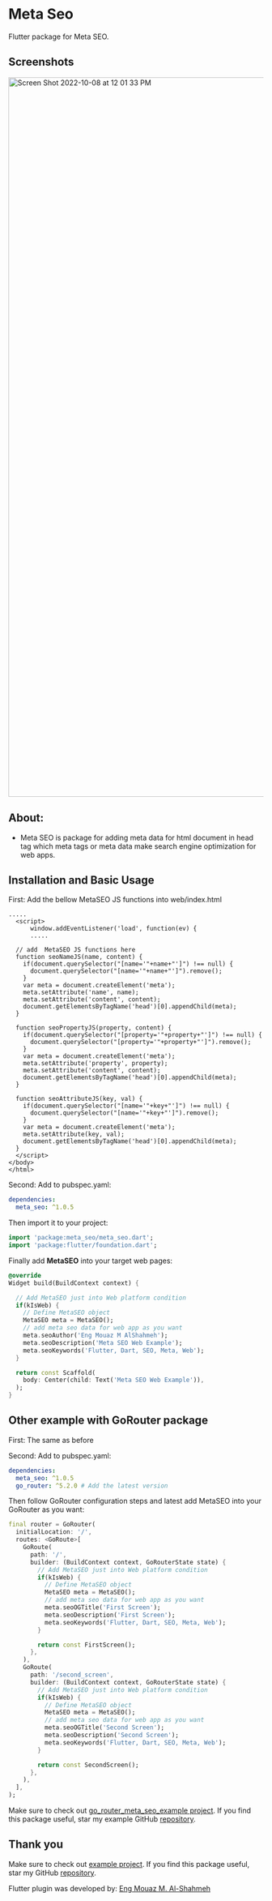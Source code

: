 # Meta Seo

Flutter package for Meta SEO.

## Screenshots

<img width="1420" alt="Screen Shot 2022-10-08 at 12 01 33 PM" src="https://user-images.githubusercontent.com/86870601/194700597-d6e51757-60a8-451d-b359-2e211aad2929.png">


## About:
- Meta SEO is package for adding meta data for html document in head tag
  which meta tags or meta data make search engine optimization for web apps.

## Installation and Basic Usage

First: Add the bellow MetaSEO JS functions into web/index.html

```
.....
  <script>
      window.addEventListener('load', function(ev) {
      .....

  // add  MetaSEO JS functions here
  function seoNameJS(name, content) {
    if(document.querySelector("[name='"+name+"']") !== null) {
      document.querySelector("[name='"+name+"']").remove();
    }
    var meta = document.createElement('meta');
    meta.setAttribute('name', name);
    meta.setAttribute('content', content);
    document.getElementsByTagName('head')[0].appendChild(meta);
  }

  function seoPropertyJS(property, content) {
    if(document.querySelector("[property='"+property+"']") !== null) {
      document.querySelector("[property='"+property+"']").remove();
    }
    var meta = document.createElement('meta');
    meta.setAttribute('property', property);
    meta.setAttribute('content', content);
    document.getElementsByTagName('head')[0].appendChild(meta);
  }

  function seoAttributeJS(key, val) {
    if(document.querySelector("[name='"+key+"']") !== null) {
      document.querySelector("[name='"+key+"']").remove();
    }
    var meta = document.createElement('meta');
    meta.setAttribute(key, val);
    document.getElementsByTagName('head')[0].appendChild(meta);
  }
  </script>
</body>
</html>
```

Second: Add to pubspec.yaml:

```yaml
dependencies:
  meta_seo: ^1.0.5
```

Then import it to your project:

```dart
import 'package:meta_seo/meta_seo.dart';
import 'package:flutter/foundation.dart';
```

Finally add **MetaSEO** into your target web pages:

```dart
@override
Widget build(BuildContext context) {

  // Add MetaSEO just into Web platform condition
  if(kIsWeb) {
    // Define MetaSEO object
    MetaSEO meta = MetaSEO();
    // add meta seo data for web app as you want
    meta.seoAuthor('Eng Mouaz M AlShahmeh');
    meta.seoDescription('Meta SEO Web Example');
    meta.seoKeywords('Flutter, Dart, SEO, Meta, Web');
  }

  return const Scaffold(
    body: Center(child: Text('Meta SEO Web Example')),
  );
}
```

## Other example with GoRouter package

First: The same as before

Second: Add to pubspec.yaml:

```yaml
dependencies:
  meta_seo: ^1.0.5
  go_router: ^5.2.0 # Add the latest version
```

Then follow GoRouter configuration steps and latest add MetaSEO into your GoRouter as you want:

```dart
final router = GoRouter(
  initialLocation: '/',
  routes: <GoRoute>[
    GoRoute(
      path: '/',
      builder: (BuildContext context, GoRouterState state) {
        // Add MetaSEO just into Web platform condition
        if(kIsWeb) {
          // Define MetaSEO object
          MetaSEO meta = MetaSEO();
          // add meta seo data for web app as you want
          meta.seoOGTitle('First Screen');
          meta.seoDescription('First Screen');
          meta.seoKeywords('Flutter, Dart, SEO, Meta, Web');
        }

        return const FirstScreen();
      },
    ),
    GoRoute(
      path: '/second_screen',
      builder: (BuildContext context, GoRouterState state) {
        // Add MetaSEO just into Web platform condition
        if(kIsWeb) {
          // Define MetaSEO object
          MetaSEO meta = MetaSEO();
          // add meta seo data for web app as you want
          meta.seoOGTitle('Second Screen');
          meta.seoDescription('Second Screen');
          meta.seoKeywords('Flutter, Dart, SEO, Meta, Web');
        }

        return const SecondScreen();
      },
    ),
  ],
);
```

Make sure to check out [go_router_meta_seo_example project](https://github.com/Eng-Mouaz-M-AlShahmeh/meta_seo_with_go_router_example).
If you find this package useful, star my example GitHub [repository](https://github.com/Eng-Mouaz-M-AlShahmeh/meta_seo_with_go_router_example).


## Thank you

Make sure to check out [example project](https://github.com/Eng-Mouaz-M-AlShahmeh/meta_seo/tree/main/example).
If you find this package useful, star my GitHub [repository](https://github.com/Eng-Mouaz-M-AlShahmeh/meta_seo).

Flutter plugin was developed by: [Eng Mouaz M. Al-Shahmeh](https://twitter.com/mouaz_m_shahmeh)
